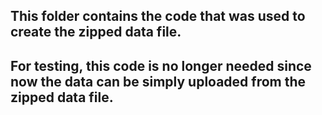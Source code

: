 ## This folder contains the code that was used to create the zipped data file.
## For testing, this code is no longer needed since now the data can be simply uploaded from the zipped data file.
